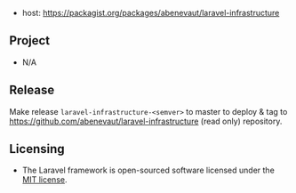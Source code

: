 - host: https://packagist.org/packages/abenevaut/laravel-infrastructure

## Project

- N/A

## Release

Make release `laravel-infrastructure-<semver>` to master to deploy & tag to https://github.com/abenevaut/laravel-infrastructure (read only) repository.

## Licensing

- The Laravel framework is open-sourced software licensed under the [MIT license](https://opensource.org/license/mit/).
